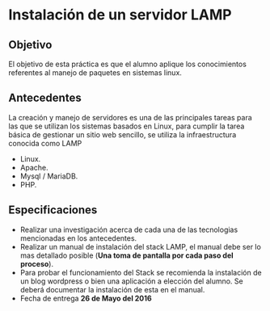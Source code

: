 # Instalación de un servidor LAMP

## Objetivo
El objetivo de esta práctica es que el alumno aplique los conocimientos referentes al manejo de paquetes en sistemas linux.

## Antecedentes
La creación y manejo de servidores es una de las principales tareas para las que se utilizan los sistemas basados en Linux, para cumplir la tarea básica de gestionar un sitio web sencillo, se utiliza la infraestructura conocida como LAMP

* Linux.
* Apache.
* Mysql / MariaDB.
* PHP.

## Especificaciones
* Realizar una investigación acerca de cada una de las tecnologias mencionadas en los antecedentes.
* Realizar un manual de instalación del stack LAMP, el manual debe ser lo mas detallado posible (**Una toma de pantalla por cada paso del proceso**).
* Para probar el funcionamiento del Stack se recomienda la instalación de un blog wordpress o bien una aplicación a elección del alumno. Se deberá documentar la instalación de esta en el manual.
* Fecha de entrega **26 de Mayo del 2016**
